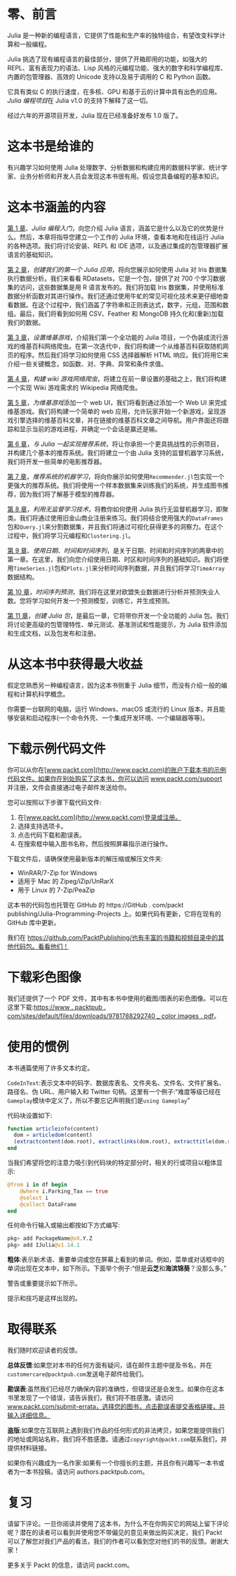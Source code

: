

# 零、前言

Julia 是一种新的编程语言，它提供了性能和生产率的独特组合，有望改变科学计算和一般编程。

Julia 挑选了现有编程语言的最佳部分，提供了开箱即用的功能，如强大的 REPL、富有表现力的语法、Lisp 风格的元编程功能、强大的数字和科学编程库、内置的包管理器、高效的 Unicode 支持以及易于调用的 C 和 Python 函数。

它具有类似 C 的执行速度，在多核、GPU 和基于云的计算中具有出色的应用。 *Julia 编程项目*在 Julia v1.0 的支持下解释了这一切。

经过六年的开源项目开发，Julia 现在已经准备好发布 1.0 版了。



# 这本书是给谁的

有兴趣学习如何使用 Julia 处理数字、分析数据和构建应用的数据科学家、统计学家、业务分析师和开发人员会发现这本书很有用。假设您具备编程的基本知识。



# 这本书涵盖的内容

[第 1 章](90a7f09d-d63b-45d7-baf5-576470d0910f.xhtml)、*Julia 编程入门*，向您介绍 Julia 语言，涵盖它是什么以及它的优势是什么。然后，本章将指导您建立一个工作的 Julia 环境，查看本地和在线运行 Julia 的各种选项。我们将讨论安装、REPL 和 IDE 选项，以及通过集成的包管理器扩展语言的基础知识。

[第 2 章](b9056286-1d26-4cb4-bf90-bdc76722b3fb.xhtml)，*创建我们的第一个 Julia 应用*，将向您展示如何使用 Julia 对 Iris 数据集执行数据分析。我们来看看 RDatasets，它是一个包，提供了对 700 个学习数据集的访问，这些数据集是用 R 语言发布的。我们将加载 Iris 数据集，并使用标准数据分析函数对其进行操作。我们还通过使用牛虻的常见可视化技术来更仔细地查看数据。在这个过程中，我们涵盖了字符串和正则表达式，数字，元组，范围和数组。最后，我们将看到如何用 CSV、Feather 和 MongoDB 持久化和(重新)加载我们的数据。

[第 3 章](3184f173-ae3d-47f9-b7e9-f677947499f2.xhtml)，*设置维基游戏*，介绍我们第一个全功能的 Julia 项目，一个伪装成流行游戏的维基百科网络爬虫。在第一次迭代中，我们将构建一个从维基百科获取随机网页的程序。然后我们将学习如何使用 CSS 选择器解析 HTML 响应。我们将用它来介绍一些关键概念，如函数、对、字典、异常和条件求值。

[第 4 章](54146bf1-2449-4fcc-8041-98559d5c3d39.xhtml)，*构建 wiki 游戏网络爬虫*，将建立在前一章设置的基础之上，我们将构建一个实现 Wiki 游戏需求的 Wikipedia 网络爬虫。

[第 5 章](13ffe39c-8304-4c05-8ed9-5a173859f5ad.xhtml)，*为维基游戏*添加一个 web UI，我们将看到通过添加一个 Web UI 来完成维基游戏。我们将构建一个简单的 web 应用，允许玩家开始一个新游戏，呈现游戏引擎选择的维基百科文章，并在链接的维基百科文章之间导航。用户界面还将跟踪和显示当前的游戏进程，并确定一个会话是赢还是输。

[第 6 章](5e208599-8b07-4bf9-aa7c-3a133dc20fd3.xhtml)，*与 Julia 一起实现推荐系统*，将让你承担一个更具挑战性的示例项目，并构建几个基本的推荐系统。我们将建立一个由 Julia 支持的监督机器学习系统，我们将开发一些简单的电影推荐器。

[第 7 章](a3fe07c4-b551-4573-ba72-edba84b1041a.xhtml)，*推荐系统的机器学习*，将向你展示如何使用`Recommender.jl`包实现一个更强大的推荐系统。我们将使用一个样本数据集来训练我们的系统，并生成图书推荐，因为我们将了解基于模型的推荐器。

[第 8 章](035a91ab-5a02-41ef-9bf1-283993fcaf83.xhtml)，*利用无监督学习技术*，将教你如何使用 Julia 执行无监督机器学习，即聚类。我们将通过使用旧金山商业注册来练习。我们将结合使用强大的`DataFrames`包和`Query.jl`来分割数据集，并且我们将通过可视化获得更多的洞察力。在这个过程中，我们将学习元编程和`Clustering.jl`。

[第 9 章](11df7c94-2e9a-4cc5-aba1-b9c9c93800a0.xhtml)、*使用日期、时间和时间序列*，是关于日期、时间和时间序列的两章中的第一章。在这里，我们向您介绍使用日期、时区和时间序列的基础知识。我们将使用`TimeSeries.jl`包和`Plots.jl`来分析时间序列数据，并且我们将学习`TimeArray`数据结构。

[第 10 章](10a7ebf6-fe6e-462e-be99-b7e1afd4d290.xhtml)，*时间序列预测*，我们将在这里对欧盟失业数据进行分析并预测失业人数。您将学习如何开发一个预测模型，训练它，并生成预测。

[第 11 章](8391f749-e95c-4ff9-ba40-d71c91b1d7fd.xhtml)，*创建 Julia 包*，是最后一章，它将带你开发一个全功能的 Julia 包。我们将讨论更高级的包管理特性、单元测试、基准测试和性能提示，为 Julia 软件添加和生成文档，以及包发布和注册。



# 从这本书中获得最大收益

假定您熟悉另一种编程语言，因为这本书侧重于 Julia 细节，而没有介绍一般的编程和计算机科学概念。

你需要一台联网的电脑，运行 Windows、macOS 或流行的 Linux 版本，并且能够安装和启动程序(一个命令外壳、一个集成开发环境、一个编辑器等等)。



# 下载示例代码文件

你可以从你在[www.packt.com](http://www.packt.com)的账户下载本书的示例代码文件。如果你在别处购买了这本书，你可以访问 www.packt.com/support 并注册，文件会直接通过电子邮件发送给你。

您可以按照以下步骤下载代码文件:

1.  在[www.packt.com](http://www.packt.com)登录或注册。
2.  选择支持选项卡。
3.  点击代码下载和勘误表。
4.  在搜索框中输入图书名称，然后按照屏幕指示进行操作。

下载文件后，请确保使用最新版本的解压缩或解压文件夹:

*   WinRAR/7-Zip for Windows
*   适用于 Mac 的 Zipeg/iZip/UnRarX
*   用于 Linux 的 7-Zip/PeaZip

这本书的代码包也托管在 GitHub 的 https://GitHub . com/packt publishing/Julia-Programming-Projects 上。如果代码有更新，它将在现有的 GitHub 库中更新。

我们在 https://github.com/PacktPublishing/也有丰富的书籍和视频目录中的其他代码包。看看他们！



# 下载彩色图像

我们还提供了一个 PDF 文件，其中有本书中使用的截图/图表的彩色图像。可以在这里下载:[https://www . packtpub . com/sites/default/files/downloads/9781788292740 _ color images . pdf](https://www.packtpub.com/sites/default/files/downloads/9781788292740_ColorImages.pdf)。



# 使用的惯例

本书通篇使用了许多文本约定。

`CodeInText`:表示文本中的码字、数据库表名、文件夹名、文件名、文件扩展名、路径名、伪 URL、用户输入和 Twitter 句柄。这里有一个例子:“难度等级已经在`Gameplay`模块中定义了，所以不要忘记声明我们是`using Gameplay`”

代码块设置如下:

```jl
function articleinfo(content) 
  dom = articledom(content) 
  (extractcontent(dom.root), extractlinks(dom.root), extracttitle(dom.root), extractimage(dom.root)) 
end 
```

当我们希望将您的注意力吸引到代码块的特定部分时，相关的行或项目以粗体显示:

```jl
@from i in df begin 
    @where i.Parking_Tax == true 
    @select i 
    @collect DataFrame 
end 
```

任何命令行输入或输出都按如下方式编写:

```jl
pkg> add PackageName@vX.Y.Z 
pkg> add IJulia@v1.14.1
```

**粗体**:表示新术语、重要单词或您在屏幕上看到的单词。例如，菜单或对话框中的单词出现在文本中，如下所示。下面举个例子:“但是**云芝**和**海滨锦葵**？没那么多。”

警告或重要提示如下所示。

提示和技巧是这样出现的。



# 取得联系

我们随时欢迎读者的反馈。

**总体反馈**:如果您对本书的任何方面有疑问，请在邮件主题中提及书名，并在`customercare@packtpub.com`发送电子邮件给我们。

**勘误表**:虽然我们已经尽力确保内容的准确性，但错误还是会发生。如果你在这本书里发现了一个错误，请告诉我们，我们将不胜感激。请访问 www.packt.com/submit-errata，选择您的图书，点击勘误表提交表格链接，并输入详细信息。

**盗版**:如果您在互联网上遇到我们作品的任何形式的非法拷贝，如果您能提供我们的地址或网站名称，我们将不胜感激。请通过`copyright@packt.com`联系我们，并提供材料链接。

如果你有兴趣成为一名作家:如果有一个你擅长的主题，并且你有兴趣写一本书或者为一本书投稿，请访问 authors.packtpub.com。



# 复习

请留下评论。一旦你阅读并使用了这本书，为什么不在你购买它的网站上留下评论呢？潜在的读者可以看到并使用您不带偏见的意见来做出购买决定，我们 Packt 可以了解您对我们产品的看法，我们的作者可以看到您对他们的书的反馈。谢谢大家！

更多关于 Packt 的信息，请访问 packt.com。
